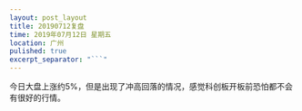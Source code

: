 ```yaml
---
layout: post_layout
title: 20190712复盘
time: 2019年07月12日 星期五
location: 广州
pulished: true
excerpt_separator: "```"
---
```



 今日大盘上涨约5%，但是出现了冲高回落的情况，感觉科创板开板前恐怕都不会有很好的行情。
